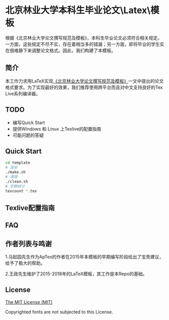 # 北京林业大学本科生毕业论文\Latex\模板

根据《北京林业大学论文撰写规范及模板》，本科生毕业论文必须符合相关规定。一方面，这些规定不尽不实，存在着相当多的错漏；另一方面，即将毕业的学生实在很难静下来调整论文格式。因此，我们构建了本模板。

## 简介

本工作力求用LaTeX实现[《北京林业大学论文撰写规范及模板》](bjfu_request.md)一文中提出的论文格式要求。为了实现最好的效果，我们推荐使用跨平台而且对中文支持良好的Tex Live系列编译器。

## TODO

* 编写Quick Start
* 提供Windows 和 Linux 上Texlive的配置指南
* 可能问题的答疑

## Quick Start

```bash
cd template
# 渲染
./make.sh
# 清理
./clean.sh
# 字数统计
texcount *.tex 
```

## Texlive配置指南

## FAQ

## 作者列表与鸣谢

1.马起园先生作为ApTex的作者在2015年本模板的早期编写阶段给出了宝贵建议， 给予了极大的帮助。

2.王政先生维护了2015-2018年的LaTeX模板，其工作是本Repo的基础。

## License

[The MIT License (MIT)](http://opensource.org/licenses/MIT)

Copyrighted fonts are not subjected to this License.
